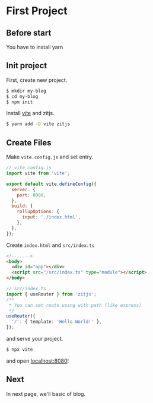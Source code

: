 # First Project

## Before start

You have to install yarn

## Init project

First, create new project.

```bash
$ mkdir my-blog
$ cd my-blog
$ npm init
```

Install [vite](https://www.vitejs.dev) and zitjs.

```bash
$ yarn add -D vite zitjs
```

## Create Files

Make `vite.config.js` and set entry.

```js
// vite.config.js
import vite from 'vite';

export default vite.defineConfig({
  server: {
    port: 8080,
  },
  build: {
    rollupOptions: {
      input: './index.html',
    },
  },
});
```

Create `index.html` and `src/index.ts`

```html
<!--...-->
<body>
  <div id="app"></div>
  <script src="/src/index.ts" type="module"></script>
</body>
```

```ts
// src/index.ts
import { useRouter } from 'zitjs';
/**
 * You can set route using with path (like express)
 */
useRouter({
  '/': { template: 'Hello World!' },
});
```

and serve your project.

```bash
$ npx vite
```

and open [localhost:8080](http://localhost:8080)!

## Next

In next page, we'll basic of blog.
